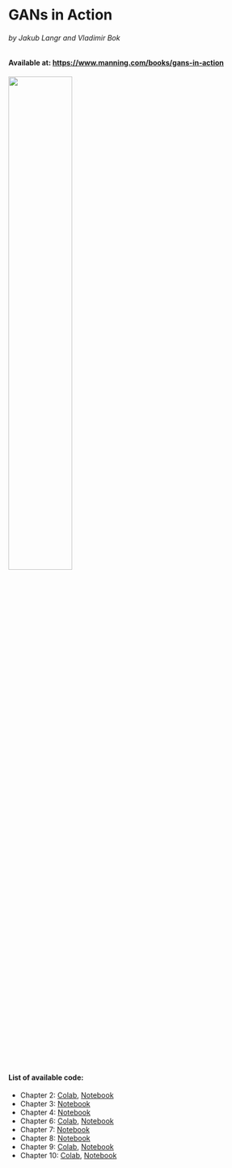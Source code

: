 # GANs in Action
###### by Jakub Langr and Vladimir Bok
#### Available at: https://www.manning.com/books/gans-in-action

<img src="/img/book_cover.png" width="50%">


#### List of available code: 
* Chapter 2: [Colab](https://colab.research.google.com/drive/1CPz-YvvJV8gHlsD2o68B0FYKFzaT6RCA), [Notebook](https://github.com/GANs-in-Action/gans-in-action/tree/master/chapter-2)
* Chapter 3: [Notebook](https://github.com/GANs-in-Action/gans-in-action/tree/master/chapter-3)
* Chapter 4: [Notebook](https://github.com/GANs-in-Action/gans-in-action/tree/master/chapter-4)
* Chapter 6: [Colab](https://colab.research.google.com/drive/1HfhynNNsYSjggSMaR8a1ztAYrciEsd8m#scrollTo=qemhV7pDIkxu), [Notebook](https://github.com/GANs-in-Action/gans-in-action/tree/master/chapter-6)
* Chapter 7: [Notebook](https://github.com/GANs-in-Action/gans-in-action/tree/master/chapter-7)
* Chapter 8: [Notebook](https://github.com/GANs-in-Action/gans-in-action/tree/master/chapter-8)
* Chapter 9: [Colab](https://colab.research.google.com/drive/1VYnR504dOUcQsQxxqCeerZcIzhDjk3U4), [Notebook](https://github.com/GANs-in-Action/gans-in-action/tree/master/chapter-9)
* Chapter 10: [Colab](https://colab.research.google.com/drive/1bsmaB23bSEuu1zWyPSajDJ_DO3QqlovQ), [Notebook](https://github.com/GANs-in-Action/gans-in-action/tree/master/chapter-10)
